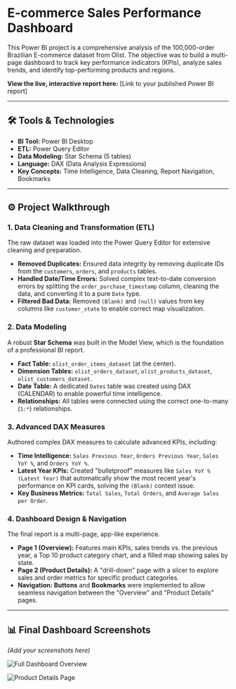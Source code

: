 # E-commerce Sales Performance Dashboard

This Power BI project is a comprehensive analysis of the 100,000-order Brazilian E-commerce dataset from Olist. The objective was to build a multi-page dashboard to track key performance indicators (KPIs), analyze sales trends, and identify top-performing products and regions.

**View the live, interactive report here:** [Link to your published Power BI report]

---

## 🛠️ Tools & Technologies

- **BI Tool:** Power BI Desktop
- **ETL:** Power Query Editor
- **Data Modeling:** Star Schema (5 tables)
- **Language:** DAX (Data Analysis Expressions)
- **Key Concepts:** Time Intelligence, Data Cleaning, Report Navigation, Bookmarks

---

## ⚙️ Project Walkthrough

### 1. Data Cleaning and Transformation (ETL)
The raw dataset was loaded into the Power Query Editor for extensive cleaning and preparation.
- **Removed Duplicates:** Ensured data integrity by removing duplicate IDs from the `customers`, `orders`, and `products` tables.
- **Handled Date/Time Errors:** Solved complex text-to-date conversion errors by splitting the `order_purchase_timestamp` column, cleaning the data, and converting it to a pure `Date` type.
- **Filtered Bad Data:** Removed `(Blank)` and `(null)` values from key columns like `customer_state` to enable correct map visualization.

### 2. Data Modeling
A robust **Star Schema** was built in the Model View, which is the foundation of a professional BI report.
- **Fact Table:** `olist_order_items_dataset` (at the center).
- **Dimension Tables:** `olist_orders_dataset`, `olist_products_dataset`, `olist_customers_dataset`.
- **Date Table:** A dedicated `Dates` table was created using DAX (CALENDAR) to enable powerful time intelligence.
- **Relationships:** All tables were connected using the correct one-to-many (`1:*`) relationships.

### 3. Advanced DAX Measures
Authored complex DAX measures to calculate advanced KPIs, including:
- **Time Intelligence:** `Sales Previous Year`, `Orders Previous Year`, `Sales YoY %`, and `Orders YoY %`.
- **Latest Year KPIs:** Created "bulletproof" measures like `Sales YoY % (Latest Year)` that automatically show the most recent year's performance on KPI cards, solving the `(Blank)` context issue.
- **Key Business Metrics:** `Total Sales`, `Total Orders`, and `Average Sales per Order`.

### 4. Dashboard Design & Navigation
The final report is a multi-page, app-like experience.
- **Page 1 (Overview):** Features main KPIs, sales trends vs. the previous year, a Top 10 product category chart, and a filled map showing sales by state.
- **Page 2 (Product Details):** A "drill-down" page with a slicer to explore sales and order metrics for specific product categories.
- **Navigation:** **Buttons** and **Bookmarks** were implemented to allow seamless navigation between the "Overview" and "Product Details" pages.

---

## 📊 Final Dashboard Screenshots

*(Add your screenshots here)*

![Full Dashboard Overview](URL_to_your_screenshot_1.png)

![Product Details Page](URL_to_your_screenshot_2.png)